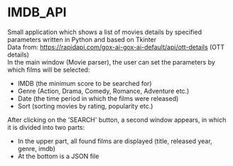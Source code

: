 # IMDB_API
Small application which shows a list of movies details by specified parameters written in Python and based on Tkinter  
Data from: https://rapidapi.com/gox-ai-gox-ai-default/api/ott-details (OTT details)  
In the main window (Movie parser), the user can set the parameters by which films will be selected:  
- IMDB (the minimum score to be searched for)
- Genre (Action, Drama, Comedy, Romance, Adventure etc.)
- Date (the time period in which the films were released)
- Sort (sorting movies by rating, popularity etc.)

After clicking on the 'SEARCH' button, a second window appears, in which it is divided into two parts:  
- In the upper part, all found films are displayed (title, released year, genre, imdb)
- At the bottom is a JSON file


